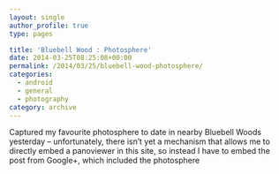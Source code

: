 ```yaml
---
layout: single
author_profile: true
type: pages

title: 'Bluebell Wood : Photosphere'
date: 2014-03-25T08:25:08+00:00
permalink: /2014/03/25/bluebell-wood-photosphere/
categories:
  - android
  - general
  - photography
category: archive
---
```

Captured my favourite photosphere to date in nearby Bluebell Woods yesterday &#8211; unfortunately, there isn&#8217;t yet a mechanism that allows me to directly embed a panoviewer in this site, so instead I have to embed the post from Google+, which included the photosphere

<!-- Place this tag in your head or just before your close body tag. -->





<!-- Place this tag where you want the widget to render. -->

<div class="g-post" data-href="https://plus.google.com/106829569371662983108/posts/GpyMauY2JqQ">
</div>
